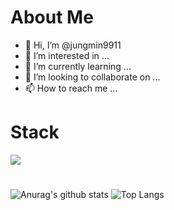 
<h1>About Me</h1>
  
- 👋 Hi, I’m @jungmin9911
- 👀 I’m interested in ...
- 🌱 I’m currently learning ...
- 💞️ I’m looking to collaborate on ...
- 📫 How to reach me ...

<h1>Stack</h1>

<img src="https://img.shields.io/badge/Java-green?style=flat-square&logo=Java&logoColor=007396"/>

<h1></h1>

![Anurag's github stats](https://github-readme-stats.vercel.app/api?username=jungmin9911&show_icons=true&theme=shadow_green)
![Top Langs](https://github-readme-stats.vercel.app/api/top-langs/?username=jungmin9911&layout=compact&theme=shadow_green)

<!---
jungmin9911/jungmin9911 is a ✨ special ✨ repository because its `README.md` (this file) appears on your GitHub profile.
You can click the Preview link to take a look at your changes.
--->
